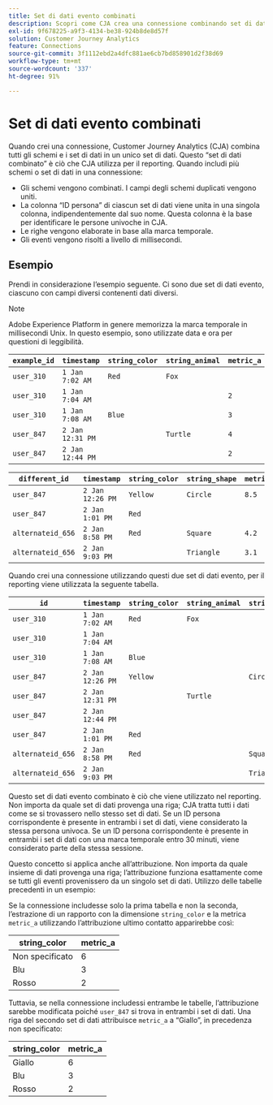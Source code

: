 ```yaml
---
title: Set di dati evento combinati
description: Scopri come CJA crea una connessione combinando set di dati.
exl-id: 9f678225-a9f3-4134-be38-924b8de8d57f
solution: Customer Journey Analytics
feature: Connections
source-git-commit: 3f1112ebd2a4dfc881ae6cb7bd858901d2f38d69
workflow-type: tm+mt
source-wordcount: '337'
ht-degree: 91%

---
```



# Set di dati evento combinati

Quando crei una connessione, Customer Journey Analytics (CJA) combina tutti gli schemi e i set di dati in un unico set di dati. Questo “set di dati combinato” è ciò che CJA utilizza per il reporting. Quando includi più schemi o set di dati in una connessione:

* Gli schemi vengono combinati. I campi degli schemi duplicati vengono uniti.
* La colonna “ID persona” di ciascun set di dati viene unita in una singola colonna, indipendentemente dal suo nome. Questa colonna è la base per identificare le persone univoche in CJA.
* Le righe vengono elaborate in base alla marca temporale.
* Gli eventi vengono risolti a livello di millisecondi.

## Esempio

Prendi in considerazione l’esempio seguente. Ci sono due set di dati evento, ciascuno con campi diversi contenenti dati diversi.

>[!NOTE]
>
>Adobe Experience Platform in genere memorizza la marca temporale in millisecondi Unix. In questo esempio, sono utilizzate data e ora per questioni di leggibilità.

| `example_id` | `timestamp` | `string_color` | `string_animal` | `metric_a` |
| --- | --- | --- | --- | --- |
| `user_310` | `1 Jan 7:02 AM` | `Red` | `Fox` |  |
| `user_310` | `1 Jan 7:04 AM` |  |  | `2` |
| `user_310` | `1 Jan 7:08 AM` | `Blue` |  | `3` |
| `user_847` | `2 Jan 12:31 PM` |  | `Turtle` | `4` |
| `user_847` | `2 Jan 12:44 PM` |  |  | `2` |

| `different_id` | `timestamp` | `string_color` | `string_shape` | `metric_b` |
| --- | --- | --- | --- | --- |
| `user_847` | `2 Jan 12:26 PM` | `Yellow` | `Circle` | `8.5` |
| `user_847` | `2 Jan 1:01 PM` | `Red` |  |  |
| `alternateid_656` | `2 Jan 8:58 PM` | `Red` | `Square` | `4.2` |
| `alternateid_656` | `2 Jan 9:03 PM` |  | `Triangle` | `3.1` |

Quando crei una connessione utilizzando questi due set di dati evento, per il reporting viene utilizzata la seguente tabella.

| `id` | `timestamp` | `string_color` | `string_animal` | `string_shape` | `metric_a` | `metric_b` |
| --- | --- | --- | --- | --- | --- | --- |
| `user_310` | `1 Jan 7:02 AM` | `Red` | `Fox` |  |  |  |
| `user_310` | `1 Jan 7:04 AM` |  |  |  | `2` |  |
| `user_310` | `1 Jan 7:08 AM` | `Blue` |  |  | `3` |  |
| `user_847` | `2 Jan 12:26 PM` | `Yellow` |  | `Circle` |  | `8.5` |
| `user_847` | `2 Jan 12:31 PM` |  | `Turtle` |  | `4` |  |
| `user_847` | `2 Jan 12:44 PM` |  |  |  | `2` |  |
| `user_847` | `2 Jan 1:01 PM` | `Red` |  |  |  |  |
| `alternateid_656` | `2 Jan 8:58 PM` | `Red` |  | `Square` |  | `4.2` |
| `alternateid_656` | `2 Jan 9:03 PM` |  |  | `Triangle` |  | `3.1` |

Questo set di dati evento combinato è ciò che viene utilizzato nel reporting. Non importa da quale set di dati provenga una riga; CJA tratta tutti i dati come se si trovassero nello stesso set di dati. Se un ID persona corrispondente è presente in entrambi i set di dati, viene considerato la stessa persona univoca. Se un ID persona corrispondente è presente in entrambi i set di dati con una marca temporale entro 30 minuti, viene considerato parte della stessa sessione.

Questo concetto si applica anche all’attribuzione. Non importa da quale insieme di dati provenga una riga; l’attribuzione funziona esattamente come se tutti gli eventi provenissero da un singolo set di dati. Utilizzo delle tabelle precedenti in un esempio:

Se la connessione includesse solo la prima tabella e non la seconda, l’estrazione di un rapporto con la dimensione `string_color` e la metrica `metric_a` utilizzando l’attribuzione ultimo contatto apparirebbe così:

| string_color | metric_a |
| --- | --- |
| Non specificato | 6 |
| Blu | 3 |
| Rosso | 2 |

Tuttavia, se nella connessione includessi entrambe le tabelle, l’attribuzione sarebbe modificata poiché `user_847` si trova in entrambi i set di dati. Una riga del secondo set di dati attribuisce `metric_a` a “Giallo”, in precedenza non specificato:

| string_color | metric_a |
| --- | --- |
| Giallo | 6 |
| Blu | 3 |
| Rosso | 2 |
